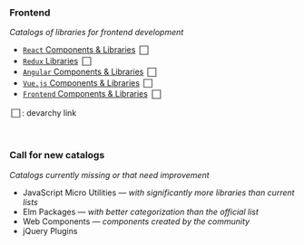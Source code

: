 ### Frontend

*Catalogs of libraries for frontend development*

 - [`React` Components & Libraries](https://github.com/brillout/awesome-react-components)
   [<img src="/devarchy_logo.png" width="22" align="center" alt="React components">](http://devarchy.com/react-components)
 - [`Redux` Libraries](https://github.com/brillout/awesome-redux)
   [<img src="/devarchy_logo.png" width="22" align="center" alt="Redux libraries">](http://devarchy.com/redux)
 - [`Angular` Components & Libraries](https://github.com/brillout/awesome-angular-components)
   [<img src="/devarchy_logo.png" width="22" align="center" alt="Angular components">](http://devarchy.com/angular-components)
 - [`Vue.js` Components & Libraries](https://github.com/vuejs/awesome-vue)
   [<img src="/devarchy_logo.png" width="22" align="center" alt="Vue components">](http://devarchy.com/vue)
 - [`Frontend` Components & Libraries](https://github.com/brillout/awesome-frontend-libraries)
   [<img src="/devarchy_logo.png" width="22" align="center" alt="Frontend components & libraries">](http://devarchy.com/frontend-libraries)

[<img src="/devarchy_logo.png" width="22" align="center">](http://devarchy.com/): devarchy link

<br/>

### Call for new catalogs

*Catalogs currently missing or that need improvement*

 - JavaScript Micro Utilities — *with significantly more libraries than current lists*
 - Elm Packages — *with better categorization than the official list*
 - Web Components — *components created by the community*
 - jQuery Plugins

